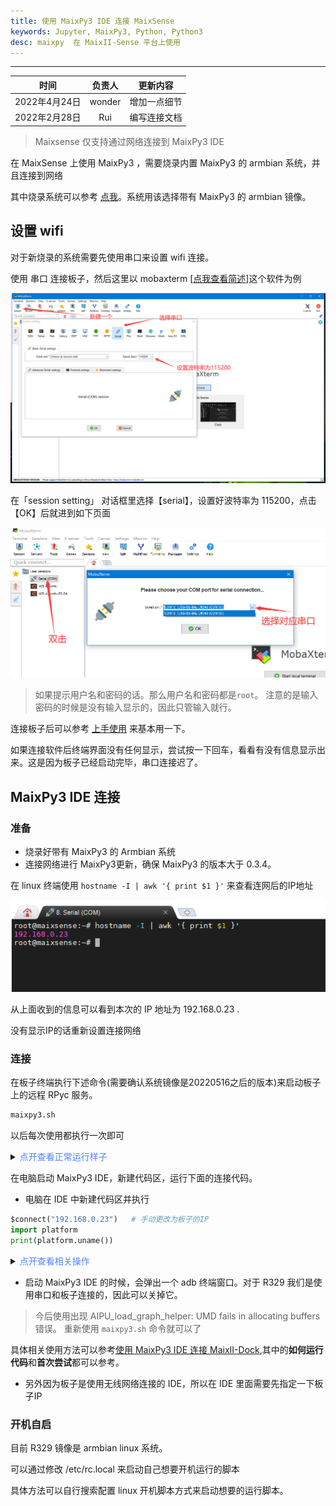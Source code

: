 ```yaml
---
title: 使用 MaixPy3 IDE 连接 MaixSense
keywords: Jupyter, MaixPy3, Python, Python3
desc: maixpy  在 MaixII-Sense 平台上使用
---
```


---

|     时间      | 负责人 |   更新内容   |
| :-----------: | :----: | :----------: |
| 2022年4月24日 | wonder | 增加一点细节 |
| 2022年2月28日 |  Rui   | 编写连接文档 |

> Maixsense 仅支持通过网络连接到 MaixPy3 IDE

在 MaixSense 上使用 MaixPy3 ，需要烧录内置 MaixPy3 的 armbian 系统，并且连接到网络

其中烧录系统可以参考 [点我](./../../../../hardware/zh/maixII/M2A/flash_system.md)。系统用该选择带有 MaixPy3 的 armbian 镜像。

## 设置 wifi

对于新烧录的系统需要先使用串口来设置 wifi 连接。

使用 串口 连接板子，然后这里以 mobaxterm [[点我查看简述](./../../../../hardware/zh/maixII/M2/tools/mobaxterm.md)]这个软件为例

![](./assets/mobaxterm-serial-4.png)

在「session setting」 对话框里选择【serial】，设置好波特率为 115200，点击【OK】后就进到如下页面

![](./assets/mobaxterm-serial-5.png)

> 如果提示用户名和密码的话。那么用户名和密码都是`root`。
> 注意的是输入密码的时候是没有输入显示的，因此只管输入就行。

连接板子后可以参考 [上手使用](./../../../../hardware/zh/maixII/M2A/Usages.md) 来基本用一下。

如果连接软件后终端界面没有任何显示，尝试按一下回车，看看有没有信息显示出来。这是因为板子已经启动完毕，串口连接迟了。

## MaixPy3 IDE 连接

### 准备

- 烧录好带有 MaixPy3 的 Armbian 系统
- 连接网络进行 MaixPy3更新，确保 MaixPy3 的版本大于 0.3.4。

在 linux 终端使用 `hostname -I | awk '{ print $1 }'` 来查看连网后的IP地址

![](./assets/maixsense-display-ip.png)

从上面收到的信息可以看到本次的 IP 地址为 192.168.0.23 .

没有显示IP的话重新设置连接网络

### 连接

在板子终端执行下述命令(需要确认系统镜像是20220516之后的版本)来启动板子上的远程 RPyc 服务。

```bash
maixpy3.sh
```

以后每次使用都执行一次即可

<details>
  <summary><font color="#4F84FF">点开查看正常运行样子</font></summary>
  <img src="./assets/maixpy3-bash.png">
</details>

在电脑启动 MaixPy3 IDE，新建代码区，运行下面的连接代码。

- 电脑在 IDE 中新建代码区并执行

```python
$connect("192.168.0.23")   # 手动更改为板子的IP
import platform
print(platform.uname())
```

<details>
  <summary><font color="#4F84FF">点开查看相关操作</font></summary>
  <img src="./assets/r329-start/1.jpg">
  <img src="./assets/r329-start/2.jpg">
  <img src="./assets/r329-start/3.jpg">
  <img src="./assets/r329-start/4.jpg">
  <img src="./assets/r329-start/5.jpg">
  <img src="./assets/r329-start/6.jpg">
</details>

- 启动 MaixPy3 IDE 的时候，会弹出一个 adb 终端窗口。对于 R329 我们是使用串口和板子连接的，因此可以关掉它。

> 今后使用出现 AIPU_load_graph_helper: UMD fails in allocating buffers 错误。
> 重新使用 `maixpy3.sh` 命令就可以了

具体相关使用方法可以参考[使用 MaixPy3 IDE 连接 MaixII-Dock](./0.MaixII-Dock.ipynb),其中的**如何运行代码**和**首次尝试**都可以参考。

- 另外因为板子是使用无线网络连接的 IDE，所以在 IDE 里面需要先指定一下板子IP

### 开机自启

目前 R329 镜像是 armbian linux 系统。

可以通过修改 /etc/rc.local 来启动自己想要开机运行的脚本

具体方法可以自行搜索配置 linux 开机脚本方式来启动想要的运行脚本。